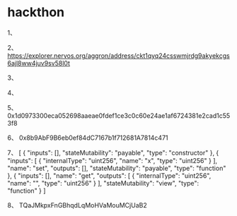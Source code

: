 # hackthon

1、
 

2、
https://explorer.nervos.org/aggron/address/ckt1qyq24csswmjrdg9akyekcgs6ajl8ww4juv9sv58l0t

3、
 

4、
 

5、
0x1d0973300eca052698aaeae0fdef1ce3c0c60e24ae1af6724381e2cad1c553f8

6、
0x8b9AbF9B6eb0ef84dC7167b1f712681A7814c471

7、
[
          {
            "inputs": [],
            "stateMutability": "payable",
            "type": "constructor"
          },
          {
           "inputs": [
             {
               "internalType": "uint256",
               "name": "x",
               "type": "uint256"
             }
           ],
           "name": "set",
           "outputs": [],
           "stateMutability": "payable",
           "type": "function"
           },
           {
           "inputs": [],
           "name": "get",
          "outputs": [
             {
               "internalType": "uint256",
               "name": "",
               "type": "uint256"
            }
           ],
          "stateMutability": "view",
            "type": "function"
           }
       ]

8、
TQaJMkpxFnGBhqdLqMoHVaMouMCjUaB2

